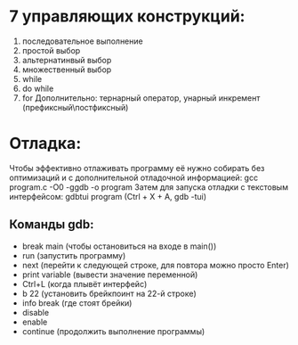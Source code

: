 # 7 управляющих конструкций:
1.  последовательное выполнение
2.  простой выбор
3.  альтернатинвый выбор
4.  множественный выбор 
5.  while
6.  do while
7.  for
Дополнительно: тернарный оператор, унарный инкремент (префиксный\постфиксный)

# Отладка:
Чтобы эффективно отлаживать программу её нужно собирать без оптимизаций и с дополнительной отладочной информацией:
    gcc program.c -O0 -ggdb -o program
Затем для запуска отладки с текстовым интерфейсом:
    gdbtui program (Ctrl + X + A, gdb -tui)
## Команды gdb:
*  break main (чтобы остановиться на входе в main())
*  run (запустить программу)
*  next (перейти к следующей строке, для повтора можно просто Enter)
*  print variable (вывести значение переменной)
*  Ctrl+L (когда плывёт интерфейс)
*  b 22 (установить брейкпоинт на 22-й строке)
*  info break (где стоят брейки)
*  disable
*  enable
*  continue (продолжить выполнение программы)

